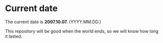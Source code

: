 # Current date

The current date is **2007.10.07.** (YYYY.MM.DD.)

This repository will be good when the world ends, so we will know how long it lasted.
